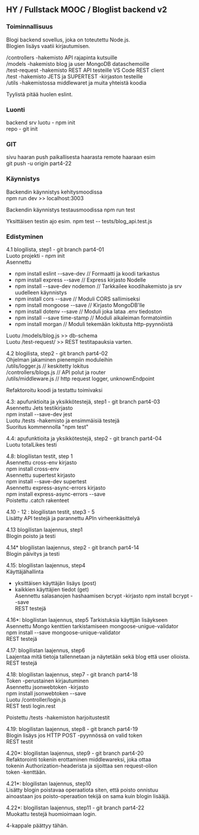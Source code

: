 
## HY / Fullstack MOOC / Bloglist backend v2

### Toiminnallisuus  

Blogi backend sovellus, joka on toteutettu Node.js.  
Blogien lisäys vaatii kirjautumisen.  

/controllers -hakemisto API rajapinta kutsuille  
/models -hakemisto blog ja user MongoDB dataschemoille  
/test-request -hakemisto REST API testeille VS Code REST client    
/test -hakemisto JETS ja SUPERTEST -kirjaston testeille  
/utils -hakemistossa middlewaret ja muita yhteistä koodia  

Tyylistä pitää huolen eslint.  

### Luonti  

backend srv luotu - npm init  
repo - git init  

### GIT

sivu haaran push paikallisesta haarasta remote haaraan esim  
git push -u origin part4-22  

### Käynnistys  
Backendin käynnistys kehitysmoodissa  
npm run dev >> localhost:3003  

Backendin käynnistys testausmoodissa 
npm run test  

Yksittäisen testin ajo esim.
npm test -- tests/blog_api.test.js  


### Edistyminen

4.1 blogilista, step1  - git branch part4-01  
Luoto projekti - npm init  
Asennettu  
- npm install eslint --save-dev // Formaatti ja koodi tarkastus 
- npm install express --save  // Express kirjasto Nodelle
- npm install --save-dev nodemon  // Tarkkailee koodihakemisto ja srv uudelleen käynnistys
- npm install cors --save // Moduli CORS sallimiseksi 
- npm install mongoose --save  // Kirjasto MongoDB'lle  
- npm install dotenv --save // Moduli joka lataa .env tiedoston  
- npm install --save time-stamp // Moduli aikaleiman formatointiin   
- npm install morgan // Moduli tekemään lokitusta http-pyynnöistä   

Luotu /models/blog.js >> db-schema    
Luotu /test-request/ >> REST testitapauksia varten.  

4.2 blogilista, step2  - git branch part4-02  
Ohjelman jakaminen pienempiin moduleihin  
/utils/logger.js  // keskitetty lokitus  
/controllers/blogs.js // API polut ja router  
/utils/middleware.js  // http request logger, unknownEndpoint  

Refaktoroitu koodi ja testattu toimivaksi  

4.3: apufunktioita ja yksikkötestejä, step1  - git branch part4-03  
Asennettu Jets testikirjasto  
npm install --save-dev jest  
Luotu /tests -hakemisto ja ensimmäisiä testejä  
Suoritus kommennolla "npm test"  

4.4: apufunktioita ja yksikkötestejä, step2  - git branch part4-04   
Luotu totalLikes testi  

4.8: blogilistan testit, step 1  
Asennettu cross-env kirjasto  
npm install cross-env  
Asennettu supertest kirjasto  
npm install --save-dev supertest  
Asennettu express-async-errors kirjasto  
npm install express-async-errors --save   
Poistettu .catch rakenteet  

4.10 - 12 : blogilistan testit, step3 - 5  
Lisätty API testejä ja parannettu APIn virheenkäsittelyä  

4.13 blogilistan laajennus, step1  
Blogin poisto ja testi  

4.14* blogilistan laajennus, step2  - git branch part4-14  
Blogin päivitys ja testi  

4.15: blogilistan laajennus, step4  
Käyttäjähallinta  
- yksittäisen käyttäjän lisäys (post)  
- kaikkien käyttäjien tiedot (get)  
Asennettu salasanojen hashaamisen bcrypt -kirjasto
npm install bcrypt --save   
REST testejä    

4.16*: blogilistan laajennus, step5
Tarkistuksia käyttjän lisäykseen  
Asennettu Mongo kenttien tarkistamiseen mongoose-unigue-validator  
npm install --save mongoose-unique-validator  
REST testejä  

4.17: blogilistan laajennus, step6  
Laajentaa mitä tietoja tallennetaan ja näytetään sekä blog että user olioista.  
REST testejä  

4.18: blogilistan laajennus, step7  - git branch part4-18  
Token -perustainen kirjautuminen  
Asennettu jsonwebtoken -kirjasto  
npm install jsonwebtoken --save  
Luotu /controller/login.js  
REST testi login.rest  

Poistettu /tests -hakemiston harjoitustestit  

4.19: blogilistan laajennus, step8  - git branch part4-19  
Blogin lisäys jos HTTP POST -pyynnössä on valid token  
REST testit  

4.20*: blogilistan laajennus, step9  - git branch part4-20  
Refaktorointi tokenin erottaminen middlewareksi, joka ottaa  
tokenin Authorization-headerista ja sijoittaa sen request-olion  
token -kenttään.  

4.21*: blogilistan laajennus, step10  
Lisätty blogin poistavaa operaatiota siten, että poisto onnistuu  
ainoastaan jos poisto-operaation tekijä on sama kuin blogin lisääjä.  

4.22*: blogilistan laajennus, step11 - git branch part4-22  
Muokattu testejä huomioimaan login.  

4-kappale päättyy tähän.  























